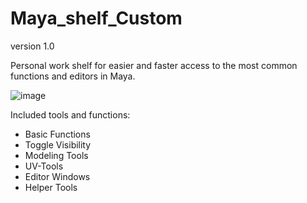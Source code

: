 # Maya_shelf_Custom
version 1.0

Personal work shelf for easier and faster access to the most common functions and editors in Maya.

![image](https://github.com/ThomasSchienagel/Maya_shelf_Custom/assets/135319899/27a85dd1-431e-467b-8147-6b28a71f9090)

Included tools and functions:
- Basic Functions
- Toggle Visibility 
- Modeling Tools
- UV-Tools
- Editor Windows
- Helper Tools
